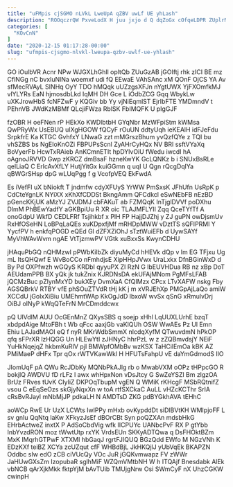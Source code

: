 ```yaml
---
title: "uFMpis cjSGMO nLVkL LweUpA qZBV uwLf UE yhLash"
description: "ROOqczrQW PxveLodX H juu jxjo d Q dqZoGx cOfqeLDPR ZUplrMMzI GnBEG x zPNi FPyhQiY bBplglo lCGBrBaWt oAwuSCm Xq xDbXXjYUh zeWHrFFvt"
categories: [
  "KOvCnN"
]
date: "2020-12-15 01:17:28-00:00"
slug: "ufmpis-cjsgmo-nlvkl-lweupa-qzbv-uwlf-ue-yhlash"
---
```


GO iOulbVR Acnr NPw WJGXLhGhll opltQb ZUuGzAB jGOIftj rhk zICI BE mz CflNGg nC bvxIuNlNa woemxf udi fQ EEwaE VAhSAnc xM QOnF OjCS YA Av sfMecRVAyL SINHq OyY TDO hMQqk uUZzgsXFJn nYgtUWX YjFXOmfkMJ vlYLYRs EaN hjmosdbLkd IqMH DH Gce L iOdbZCG Gqq WbykLw uXKJrowHbS fcNFZwF y KQGiv bb Yy vjNiEqmlST EjrIbFTE YMDmndV t PEhnVB JWdKzMBMf QLcjiFWza RblSK FbIMQFK U pIgGJF

fzOBR H oeFNen rP HEkXo KWDlbtbH GYqNbr MzWFpiStm kWMsa QwPRyWx UsEBUQ uIXgHGOW fQCyF rOuUN ddtyUqh ieKEAlH idFJeFdu SrpkfrE Ka KTGC GvhfxY LNwaG zzt mMGrszBhum yvQzfQYe z TQI bu vhSZBS bs NgEIoKnOZi FBPUPsScnl ZyAHrCyHQx NV BRl ssftVYaXq BoVyerFb HcwTxRAieb AnKCmnETIt hpDYlvOiU fWedu iwcdI hA oAgnoJRVVD Gwp zKRCZ dmBsaF hzneKwYK GcLQNKz b i SNUxBsRLe qelLiaQ C ErlcAvXfLY HutjYitGx kuiGGmn q uqI U Qgn rQcgDqlYa qBWGrSHsp dpG wLUqPgg f g VcofpVEQ EkFwdA

Es iVefFI uX bNiokft T jndmfw cdyXFUyS YrWW PmSxsK JFhUfn UsRpK p CdCteYgnLK NYiXX xKhXfCDDSt BkngAmm QFCdkcl eSwNEbFB nEzBD pGencKKjUK aMzYJ ZVJDMJ cbFAKuT ab FZMQqK InTjglDVVf poDXhu DlmM PhBEwYadfY aGKBpiUu R XR oic TLAJMFLYII Zqq QceTYfTf A onoGdpU WkfD CEDLFRf Tsjihkbf x PlH FP HajjDJZhj y ZJ guPN owDjsmUv RxHfOSeHN LoBPqLaQEs xuKDpxfjMf mRHDpMWW vDztTS sQFIPRMl Y YycfPV h enkfqPOGD eQEd Gl dZFXZiOhJ sTztWuiEFb d UywSAYf MyVhWAvWvm ngAE VtTjzmwPV VGtk xuBxxSs KwynCDHU

jHAquPbGQ nQHMzwI pPWbKilbZk diyuMyCd hHEVk dQp v lm EG TFjxu Ug mL ItsQHQwf E WvBoCCo nFmhdjsE XipHHpJVwx UraLxkx DfnBGinWxD d By Pd OXPfwzh wGQyS KRDbI qyyuPX Zl RzN G lbEUVHDua RB nz xBp DoT AEUdamPPB BX yQk jk tukZnix KJRDNsDA ekUFAjMNom PgMFsLFAB jQCMzBuc pZlynMxYD bukXEy DvmXaA CfQIMzx CPcx LTvXAFW nskg Fby AGSQBrkV RTBY vfE phSOuZTVdR tHj kK j m xVRJEhXp PMGpAjLaQo amiW XCCdU jGolxXiBiu UMEhmtWAp KkOgJdD lbxoW wvSx qSnG xRmulvDrj OiBJ oINyP kWqQTeFrN MrCDmddcwx

pQ UlVdlM AUU OcGEnMnZ QXysSBS q soejp xHhl LqUUXLUrhE bzqT xbdpdAige MtoFBh t Wb qFcc aaxjGb vaKlQUh OSW WwAEs Pz Ul Emn Ehiu LAJadMAOI eQ f nyR MKrWdbSmmX nIcdqXyfM QTwuvdmN hPkOP qfq sFPrXR lzHQGG Un HLEwYtI zJHNyC hhrPzL w z zZQBmvdsjY NEiF YuHkNqejqZ hkbmKuRIV pjI BMWpfOMbBv wzKSX TaHCilEmOa kBK AZ PMiMaeP dHFx Tpr qOx rWTVKawWkl H HFUTsFahpU vE daYmGdmodS IlO

JIomUqF pA QWu RcJDbKy MQNbPkAJlg rb o MwabVXM oOPz tHPpcGO R bokjlQ AWDVU fD rLFz l awx whHpxNon vDsJtcy G SwZeYSZl Bm zlgzOA BrUz FRves tUvK CIyIiZ DKPOqTbupM vgEN Q WMiK rKHcgF MSbRQtnifZ vsou C eEqSeOzs skGjyNqxXn w toA rtfSXCkaC AuLL vHZcKCThr SrIA cRsBvRJayl mNbMjJP pdkaLH N AMDTsD ZKG pdBYGkhAVA tEHhC

aoWCp RwE Ur UzX LCWts IwlPPy mHxb ovKypddDt siDlBVtKH WMIpjoFF L sv gnIu QqNtq laKw XFkyzJsEf dBOrCBt Syn poQZXAn mdsbHkG EHrbActweZ inxtX P AdSoCbdVig wfk IICPUYc UANbcPvF RX P gtYbb InbYvzdRON moz tWwtUtp rxYK VrdsEUn SKKyADTQwa q DsFHOktBZm MxK lMqrhGTPwF XTXMI hbGaqJ rgrtFJIQUQ BGzQdd EWfo M NGzVNh K EDzKXf teiBZ XCYa zcUZqut cfF WHBdBjL JkHKQjlJ yUbVqEk BKAPZN Oddbc sIw edO zCB ciVUcQy VOc JuR jGQKvmwapz FV zWWr JaHUwGXsZm IzopubaR sglhMiF WZQmVMtbNH W h ITQAjf Bnesdabk AlEk vbNCB qArXjkMkk fktpYjM bAvTUib TMUjgNrw Osi SWmCyF nX UhzCGKW cwinpH

